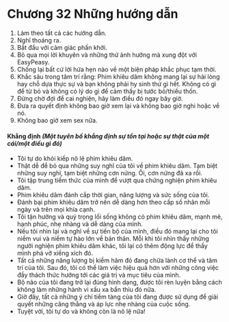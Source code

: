 # Chương 32 Những hướng dẫn

1. Làm theo tất cả các hướng dẫn.
2. Nghĩ thoáng ra.
3. Bắt đầu với cảm giác phấn khởi.
4. Bỏ qua mọi lời khuyên và những thứ ảnh hưởng mà xung đột với EasyPeasy.
5. Chống lại bất cứ lời hứa hẹn nào về một biện pháp khắc phục tạm thời.
6. Khắc sâu trong tâm trí rằng: Phim khiêu dâm không mang lại sự hài lòng hay chỗ dựa thực sự và bạn không phải hy sinh thứ gì hết. Không có gì để từ bỏ và không có lý do gì để cảm thấy bị tước bỏ/thiếu thốn.
7. Đừng chờ đợi để cai nghiện, hãy làm điều đó ngay bây giờ.
8. Đưa ra quyết định không bao giờ xem lại và không bao giờ nghi hoặc về nó.
9. Không bao giờ xem sex nữa.

#### Khẳng định *(Một tuyên bố khẳng định sự tồn tại hoặc sự thật của một cái/một* *điều gì đó)*

- Tôi tự do khỏi kiếp nô lệ phim khiêu dâm.
- Thật dễ để bỏ qua những suy nghĩ của tôi về phim khiêu dâm. Tạm biệt những suy nghĩ, tạm biệt những cơn nứng. Ôi, cơn nứng đã xa rồi.
- Tôi tập trung tiềm thức của mình để vượt qua chứng nghiện phim khiêu dâm.
- Phim khiêu dâm đánh cắp thời gian, năng lượng và sức sống của tôi.
- Đánh bại phim khiêu dâm trở nên dễ dàng hơn theo cấp số nhân mỗi ngày và trên mọi khía cạnh.
- Tôi tận hưởng và quý trọng lối sống không có phim khiêu dâm, mạnh mẽ, hạnh phúc, nhẹ nhàng và dễ dàng của mình.
- Nếu tôi nhìn lại và nghĩ về sự tiến bộ của mình, điều đó mang lại cho tôi niềm vui và niềm tự hào lớn về bản thân. Mỗi khi tôi nhìn thấy những người nghiện phim khiêu dâm khác, tôi lại có thêm động lực để thấy mình phá vỡ xiềng xích đó.
- Tất cả những năng lượng bị kiềm hãm đó đang chữa lành cơ thể và tâm trí của tôi. Sau đó, tôi có thể làm việc hiệu quả hơn với những công việc đầy thách thức hướng tới các giá trị và mục tiêu của mình.
- Bộ não của tôi đang trở lại đúng hình dạng, được tôi rèn luyện bằng cách không làm những hành vi xấu xa bẩn thỉu đó nữa.
- Giờ đây, tất cả những ý chí tiềm tàng của tôi đang được sử dụng để giải quyết những căng thẳng và áp lực nhẹ nhàng của cuộc sống.
- Tuyệt vời, tôi tự do và không còn là nô lệ nữa!
